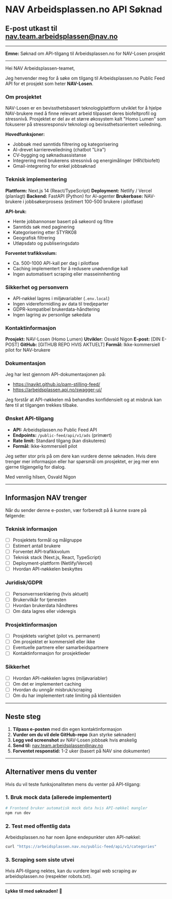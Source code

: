 # NAV Arbeidsplassen.no API Søknad

## E-post utkast til nav.team.arbeidsplassen@nav.no

---

**Emne:** Søknad om API-tilgang til Arbeidsplassen.no for NAV-Losen prosjekt

---

Hei NAV Arbeidsplassen-teamet,

Jeg henvender meg for å søke om tilgang til Arbeidsplassen.no Public Feed API for et prosjekt som heter **NAV-Losen**.

### Om prosjektet

NAV-Losen er en bevissthetsbasert teknologiplattform utviklet for å hjelpe NAV-brukere med å finne relevant arbeid tilpasset deres biofeltprofil og stressnivå. Prosjektet er del av et større økosystem kalt "Homo Lumen" som fokuserer på stressresponsiv teknologi og bevissthetsorientert veiledning.

**Hovedfunksjoner:**
- Jobbsøk med sanntids filtrering og kategorisering
- AI-drevet karriereveiledning (chatbot "Lira")
- CV-bygging og søknadsassistanse
- Integrering med brukerens stressnivå og energimålinger (HRV/biofelt)
- Gmail-integrering for enkel jobbsøknad

### Teknisk implementering

**Plattform:** Next.js 14 (React/TypeScript)
**Deployment:** Netlify / Vercel (planlagt)
**Backend:** FastAPI (Python) for AI-agenter
**Brukerbase:** NAV-brukere i jobbsøkerprosess (estimert 100-500 brukere i pilotfase)

**API-bruk:**
- Hente jobbannonser basert på søkeord og filtre
- Sanntids søk med paginering
- Kategorisering etter STYRK08
- Geografisk filtrering
- Utløpsdato og publiseringsdato

**Forventet trafikkvolum:**
- Ca. 500-1000 API-kall per dag i pilotfase
- Caching implementert for å redusere unødvendige kall
- Ingen automatisert scraping eller masseinnhenting

### Sikkerhet og personvern

- API-nøkkel lagres i miljøvariabler (`.env.local`)
- Ingen videreformidling av data til tredjeparter
- GDPR-kompatibel brukerdata-håndtering
- Ingen lagring av personlige søkedata

### Kontaktinformasjon

**Prosjekt:** NAV-Losen (Homo Lumen)
**Utvikler:** Osvald Nigon
**E-post:** [DIN E-POST]
**GitHub:** [GITHUB REPO HVIS AKTUELT]
**Formål:** Ikke-kommersiell pilot for NAV-brukere

### Dokumentasjon

Jeg har lest gjennom API-dokumentasjonen på:
- https://navikt.github.io/pam-stilling-feed/
- https://arbeidsplassen.api.no/swagger-ui/

Jeg forstår at API-nøkkelen må behandles konfidensielt og at misbruk kan føre til at tilgangen trekkes tilbake.

### Ønsket API-tilgang

- **API:** Arbeidsplassen.no Public Feed API
- **Endpoints:** `/public-feed/api/v1/ads` (primært)
- **Rate limit:** Standard tilgang (kan diskuteres)
- **Formål:** Ikke-kommersiell pilot

Jeg setter stor pris på om dere kan vurdere denne søknaden. Hvis dere trenger mer informasjon eller har spørsmål om prosjektet, er jeg mer enn gjerne tilgjengelig for dialog.

Med vennlig hilsen,
Osvald Nigon

---

## Informasjon NAV trenger

Når du sender denne e-posten, vær forberedt på å kunne svare på følgende:

### Teknisk informasjon
- [ ] Prosjektets formål og målgruppe
- [ ] Estimert antall brukere
- [ ] Forventet API-trafikkvolum
- [ ] Teknisk stack (Next.js, React, TypeScript)
- [ ] Deployment-plattform (Netlify/Vercel)
- [ ] Hvordan API-nøkkelen beskyttes

### Juridisk/GDPR
- [ ] Personvernserklæring (hvis aktuelt)
- [ ] Brukervilkår for tjenesten
- [ ] Hvordan brukerdata håndteres
- [ ] Om data lagres eller videregis

### Prosjektinformasjon
- [ ] Prosjektets varighet (pilot vs. permanent)
- [ ] Om prosjektet er kommersiell eller ikke
- [ ] Eventuelle partnere eller samarbeidspartnere
- [ ] Kontaktinformasjon for prosjektleder

### Sikkerhet
- [ ] Hvordan API-nøkkelen lagres (miljøvariabler)
- [ ] Om det er implementert caching
- [ ] Hvordan du unngår misbruk/scraping
- [ ] Om du har implementert rate limiting på klientsiden

---

## Neste steg

1. **Tilpass e-posten** med din egen kontaktinformasjon
2. **Vurder om du vil dele GitHub-repo** (kan styrke søknaden)
3. **Legg ved screenshot** av NAV-Losen jobbsøk hvis ønskelig
4. **Send til:** nav.team.arbeidsplassen@nav.no
5. **Forventet responstid:** 1-2 uker (basert på NAV sine dokumenter)

---

## Alternativer mens du venter

Hvis du vil teste funksjonaliteten mens du venter på API-tilgang:

### 1. Bruk mock data (allerede implementert)
```bash
# Frontend bruker automatisk mock data hvis API-nøkkel mangler
npm run dev
```

### 2. Test med offentlig data
Arbeidsplassen.no har noen åpne endepunkter uten API-nøkkel:
```bash
curl "https://arbeidsplassen.nav.no/public-feed/api/v1/categories"
```

### 3. Scraping som siste utvei
Hvis API-tilgang nektes, kan du vurdere legal web scraping av arbeidsplassen.no (respekter robots.txt).

---

**Lykke til med søknaden!** 🚀
